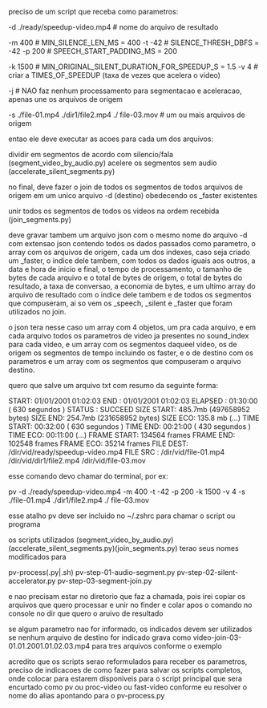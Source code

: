 preciso de um script que receba como parametros:

-d ./ready/speedup-video.mp4 # nome do arquivo de resultado

-m 400 # MIN_SILENCE_LEN_MS = 400
-t -42 # SILENCE_THRESH_DBFS = -42
-p 200 # SPEECH_START_PADDING_MS = 200

-k 1500 # MIN_ORIGINAL_SILENT_DURATION_FOR_SPEEDUP_S = 1.5
-v 4 # criar a TIMES_OF_SPEEDUP (taxa de vezes que acelera o video)

-j # NAO faz nenhum processamento para segmentacao e aceleracao, apenas une os arquivos de origem

-s ./file-01.mp4 ./dir1/file2.mp4 ./ file-03.mov # um ou mais arquivos de origem

entao ele deve executar as acoes para cada um dos arquivos:

dividir em segmentos de acordo com silencio/fala (segment_video_by_audio.py)
acelere os segmentos sem audio (accelerate_silent_segments.py)

no final, deve fazer o join de todos os segmentos de todos arquivos de origem em um unico arquivo -d (destino) obedecendo os \_faster existentes

unir todos os segmentos de todos os videos na ordem recebida (join_segments.py)

deve gravar tambem um arquivo json com o mesmo nome do arquivo -d com extensao json contendo
todos os dados passados como parametro, o array com os arquivos de origem, cada um dos indexes, caso seja criado um \_faster, o indice dele tambem, com todos os dados iguais aos outros, a data e hora de inicio e final, o tempo de processamento, o tamanho de bytes de cada arquivo e o total de bytes de origem, o total de bytes do resultado, a taxa de conversao, a economia de bytes, e um ultimo array do arquivo de resultado com o indice dele tambem e de todos os segmentos que compuseram, ai so vem os \_speech, \_silent e \_faster que foram utilizados no join.

o json tera nesse caso um array com 4 objetos, um pra cada arquivo, e em cada arquivo todos os parametros de video ja presentes no sound_index para cada video, e um array com os segmentos daqueel video, os de origem os segmentos de tempo incluindo os faster, e o de destino com os parametros e um array com os segmentos que compuseram o arquivo destino.

quero que salve um arquivo txt com resumo da seguinte forma:

START: 01/01/2001 01:02:03
END : 01/01/2001 01:02:03
ELAPSED : 01:30:00 ( 630 segundos )
STATUS : SUCCEED
SIZE START: 485.7mb (497658952 bytes)
SIZE END: 254.7mb (231658952 bytes)
SIZE ECO: 135.8 mb (...)
TIME START: 00:32:00 ( 630 segundos )
TIME END: 00:21:00 ( 430 segundos )
TIME ECO: 00:11:00 (...)
FRAME START: 134564 frames
FRAME END: 102548 frames
FRAME ECO: 35214 frames
FILE DEST: /dir/vid/ready/speedup-video.mp4
FILE SRC : /dir/vid/file-01.mp4
/dir/vid/dir1/file2.mp4
/dir/vid/file-03.mov

esse comando devo chamar do terminal, por ex:

pv -d ./ready/speedup-video.mp4 -m 400 -t -42 -p 200 -k 1500 -v 4 -s ./file-01.mp4 ./dir1/file2.mp4 ./ file-03.mov

esse atalho pv deve ser incluido no ~/.zshrc para chamar o script ou programa

os scripts utilizados (segment_video_by_audio.py) (accelerate_silent_segments.py)(join_segments.py)
terao seus nomes modificados para

pv-process(.py|.sh)
pv-step-01-audio-segment.py
pv-step-02-silent-accelerator.py
pv-step-03-segment-join.py

e nao precisam estar no diretorio que faz a chamada, pois irei copiar os arquivos que quero processar e unir no finder e colar apos o comando no console no dir que quero o aruivo de resultado

se algum parametro nao for informado, os indicados devem ser utilizados
se nenhum arquivo de destino for indicado grava como video-join-03-01.01.2001.01.02.03.mp4 para tres arquivos conforme o exemplo

acredito que os scripts serao reformulados para receber os parametros, preciso de indicacoes de como fazer para salvar os scripts completos, onde colocar para estarem disponiveis para o script principal que sera encurtado como pv ou proc-video ou fast-video conforme eu resolver o nome do alias apontando para o pv-process.py
